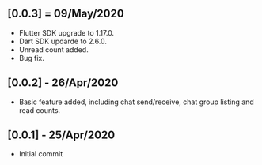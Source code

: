 ## [0.0.3] = 09/May/2020

- Flutter SDK upgrade to 1.17.0.
- Dart SDK updarde to 2.6.0.
- Unread count added.
- Bug fix.

## [0.0.2] - 26/Apr/2020

- Basic feature added, including chat send/receive, chat group listing and read counts.

## [0.0.1] - 25/Apr/2020

- Initial commit
